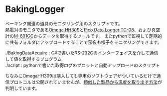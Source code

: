 # BakingLogger
ベーキング関連の道具のモニタリング用のスクリプトです。  
熱電対のモニタである[Omega HH309](http://www.jp.omega.com/pptst/HH309.html)と[Pico Data Logger TC-08](http://akizukidenshi.com/catalog/g/gM-01527/)、および真空計の[M-601GC](https://www.canon-anelva.co.jp/products/component/vacuum/vac_detail08.html)からデータを取得するツールです。
またpythonで監視して定期的に共有フォルダにアップロードすることで深夜も様子をモニタリングできます。

./BakingDataAcquire : C#で書いたRS-232Cのインターフェイスを介して通信して値を取得するプログラム  
./script : pythonで書いた取得ログのプロットと自動アップロードのスクリプト

ちなみにOmegaHH309は購入しても専用のソフトウェアがついているだけで通信プロトコルは公開されていませんが、[類似した製品から温度を取り出す方法](https://forums.ni.com/t5/LabVIEW/Temperature-reading-from-OMEGA-data-logger-thermometer-model/td-p/1899569)が判明しています。
